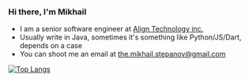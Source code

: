 ### Hi there, I'm Mikhail

- I am a senior software engineer at [Align Technology inc.](https://www.aligntech.com/)
- Usually write in Java, sometimes it's something like Python/JS/Dart, depends on a case
- You can shoot me an email at [the.mikhail.stepanov@gmail.com](mailto:the.mikhail.stepanov@gmail.com)

[![Top Langs](https://github-readme-stats.vercel.app/api/top-langs/?username=mikhail-stepanov&layout=compact)](https://github.com/anuraghazra/github-readme-stats)

